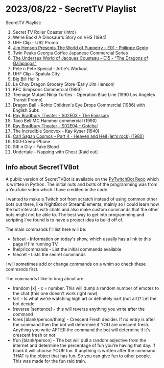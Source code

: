 # 2023/08/22 - SecretTV Playlist

SecretTV Playlist:
1. Secret TV Roller Coaster (intro)
2. We're Back! A Dinosaur's Story on VHS (1994)
3. UHF Clip - U62 Promo
4. [Jim Henson Presents The World of Puppetry - E01 - Philippe Genty](https://muppet.fandom.com/wiki/The_World_of_Puppetry_with_Philipe_Genty)
5. Twin Peaks Georgia Coffee Japanese Commercial Series
6. [The Undersea World of Jacques Cousteau - E15 - "The Dragons of Galapagos"](https://en.wikipedia.org/wiki/The_Undersea_World_of_Jacques_Cousteau)
7. Pete n Pete Special - Artie's Workout
8. UHF Clip - Spatula City
9. Big Bill Hell's
10. La Choy Dragon Grocery Store (Early Jim Henson)
11. KFC Simpsons Commercial (1993)
12. Teenage Mutant Ninja Turtles - Operation Blue Line (1990 Los Angeles Transit Promo)
13. Dragon Ball - Rohto Children's Eye Drops Commercial (1986) with English Subs
14. [Ray Bradbury Theater - S02E03 - The Emissary](https://en.wikipedia.org/wiki/List_of_Ray_Bradbury_Theater_episodes#Season_2_(1988))
15. Taco Bell MC Hammer commercial (1990)
16. [Ray Bradbury Theater - S02E04 - Gotcha!](https://en.wikipedia.org/wiki/List_of_Ray_Bradbury_Theater_episodes#Season_2_(1988))
17. The Incredible Sonovox - Kay Kyser (1940)
18. [Carl Sagan Cosmos - Part 4 - Heaven and Hell (let's rock) (1980)](https://en.wikipedia.org/wiki/Cosmos:_A_Personal_Voyage)
19. 900-Creep-Phone
20. Sifl n Olly - Fake Blood
21. Undertale - Napping with Ghost (Raid out)



## Info about SecretTVBot

A public version of SecretTVBot is available on the [PyTwitchBot Repo](https://github.com/awbored/PyTwitchBot) which is written in Python.  The initial nuts and bolts of the programming was from a YouTube video which I have credited in the code.

I wanted to make a Twitch bot from scratch instead of using common other bots out there, like NightBot or StreamElements, mainly so I could learn how the bot interacts with chats and also make custom commands that the other bots might not be able to.  The best way to get into programming and scripting I've found is to have a project idea to build off of.

The main commands I'll list here will be:

 - !about - Information on today's show, which usually has a link to this page if I'm running TV
 - !help/!commands - List the initial commands available
 - !secret - Lists the secret commands

I will sometimes add or change commands on a whim so check these commands first.

The commands I like to brag about are:

 - !random [x] - x = number.  This will dump a random number of emotes to the chat (this one doesn't work right now)
 - !art - Is what we're watching high art or definitely nart (not art)?  Let the bot decide
 - !reverse [sentence] - this will reverse anything you write after the command
 - !cres [blank/person/thing] - Crescent Fresh decider.  If no entry is after the command then the bot will determine if YOU are crescent fresh.  Anything you write AFTER the command the bot will determine if it's crescent fresh or not
 - !fun [blank/person] - The bot will pull a random adjective from the internet and determine the percentage of fun you're having that day.  If blank it will choose YOUR fun.  If anything is written after the command THAT is the object that has fun.  So you can give fun to other people.  This was made for the fun raid train.
